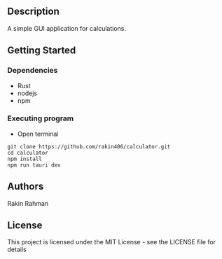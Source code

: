 ## Description

A simple GUI application for calculations.

## Getting Started

### Dependencies

* Rust
* nodejs
* npm

### Executing program

* Open terminal
```
git clone https://github.com/rakin406/calculator.git
cd calculator
npm install
npm run tauri dev
```

## Authors

Rakin Rahman

## License

This project is licensed under the MIT License - see the LICENSE file for details
